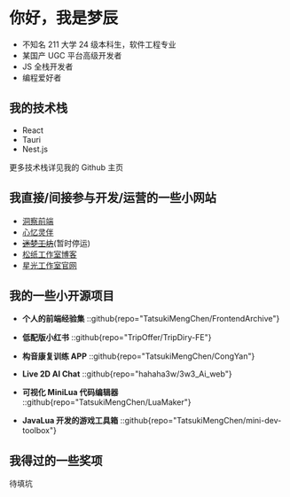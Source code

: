 # 你好，我是梦辰

- 不知名 211 大学 24 级本科生，软件工程专业
- 某国产 UGC 平台高级开发者
- JS 全栈开发者
- 编程爱好者

## 我的技术栈

- React
- Tauri
- Nest.js

更多技术栈详见我的 Github 主页

## 我直接/间接参与开发/运营的一些小网站

- [洞察前端](https://fe.mimeng.top)
- [心忆灵伴](https://hc.mengchen.xyz)
- ~~[迷梦工坊](https://mimeng.top)~~(暂时停运)
- [松纸工作室博客](https://song3060.top)
- [星光工作室官网](https://ustarry.github.io)

## 我的一些小开源项目

- **个人的前端经验集**
::github{repo="TatsukiMengChen/FrontendArchive"}

- **低配版小红书**
::github{repo="TripOffer/TripDiry-FE"}

- **构音康复训练 APP**
::github{repo="TatsukiMengChen/CongYan"}

- **Live 2D AI Chat**
::github{repo="hahaha3w/3w3_Ai_web"}

- **可视化 MiniLua 代码编辑器**
::github{repo="TatsukiMengChen/LuaMaker"}

- **JavaLua 开发的游戏工具箱**
::github{repo="TatsukiMengChen/mini-dev-toolbox"}

## 我得过的一些奖项

待填坑